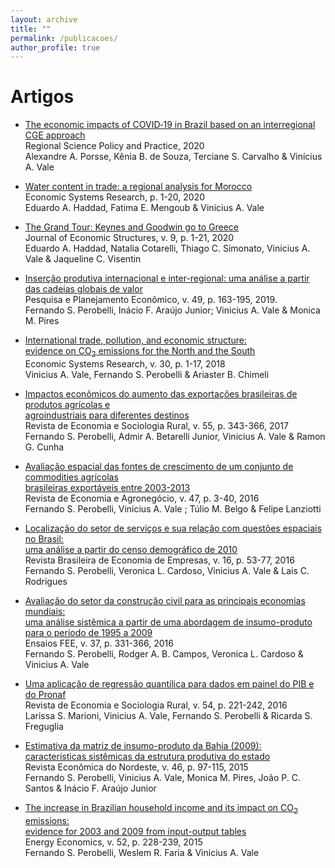 ```yaml
---
layout: archive
title: ""
permalink: /publicacoes/
author_profile: true
---
```


# Artigos

- [The economic impacts of COVID‐19 in Brazil based on an interregional CGE approach](https://doi.org/10.1111/rsp3.12354) <br/>
  Regional Science Policy and Practice, 2020 <br/>
  Alexandre A. Porsse, Kênia B. de Souza, Terciane S. Carvalho & Vinícius A. Vale
  
- [Water content in trade: a regional analysis for Morocco](https://doi.org/10.1080/09535314.2020.1756228) <br/>
  Economic Systems Research, p. 1-20, 2020 <br/>
  Eduardo A. Haddad, Fatima E. Mengoub & Vinicius A. Vale

- [The Grand Tour: Keynes and Goodwin go to Greece](https://journalofeconomicstructures.springeropen.com/articles/10.1186/s40008-020-00205-5) <br/>
  Journal of Economic Structures, v. 9, p. 1-21, 2020 <br/>
  Eduardo A. Haddad, Natalia Cotarelli, Thiago C. Simonato, Vinicius A. Vale & Jaqueline C. Visentin 

- [Inserção produtiva internacional e inter-regional: uma análise a partir das cadeias globais de valor](https://ppe.ipea.gov.br/index.php/ppe/article/viewFile/1784/1284) <br/>
  Pesquisa e Planejamento Econômico, v. 49, p. 163-195, 2019. <br/>
  Fernando S. Perobelli, Inácio F. Araújo Junior; Vinicius A. Vale & Monica M. Pires

- [International trade, pollution, and economic structure: <br/> evidence on CO<sub>2</sub> emissions for the North and the South]() <br/>
  Economic Systems Research, v. 30, p. 1-17, 2018 <br/>
  Vinicius A. Vale, Fernando S. Perobelli & Ariaster B. Chimeli 

- [Impactos econômicos do aumento das exportações brasileiras de produtos agrícolas e <br/> agroindustriais para diferentes destinos](https://doi.org/10.1080/09535314.2017.1361907) <br/> 
  Revista de Economia e Sociologia Rural, v. 55, p. 343-366, 2017 <br/>
  Fernando S. Perobelli, Admir A. Betarelli Junior, Vinicius A. Vale & Ramon G. Cunha

- [Avaliação espacial das fontes de crescimento de um conjunto de commodities agrícolas <br/> brasileiras exportáveis entre 2003-2013](https://periodicos.ufv.br/rea/article/view/7586) <br/>
  Revista de Economia e Agronegócio, v. 47, p. 3-40, 2016 <br/>
  Fernando S. Perobelli, Vinicius A. Vale ; Túlio M. Belgo & Felipe Lanziotti

- [Localização do setor de serviços e sua relação com questões espaciais no Brasil: <br/> uma análise a partir do censo demográfico de 2010](https://portalrevistas.ucb.br/index.php/rbee/article/view/6753/4555) <br/>
  Revista Brasileira de Economia de Empresas, v. 16, p. 53-77, 2016 <br/>
  Fernando S. Perobelli, Veronica L. Cardoso, Vinicius A. Vale & Lais C. Rodrigues

- [Avaliação do setor da construção civil para as principais economias mundiais: <br/> uma análise sistêmica a partir de uma abordagem de insumo-produto para o período de 1995 a 2009](https://revistas.fee.tche.br/index.php/ensaios/article/view/3570/3764) <br/> 
  Ensaios FEE, v. 37, p. 331-366, 2016 <br/>
  Fernando S. Perobelli, Rodger A. B. Campos, Veronica L. Cardoso & Vinicius A. Vale

- [Uma aplicação de regressão quantílica para dados em painel do PIB e do Pronaf](https://www.scielo.br/scielo.php?script=sci_arttext&pid=S0103-20032016000200221&lng=pt&tlng=pt) <br/>
  Revista de Economia e Sociologia Rural, v. 54, p. 221-242, 2016 <br/>
  Larissa S. Marioni, Vinicius A. Vale, Fernando S. Perobelli & Ricarda S. Freguglia

- [Estimativa da matriz de insumo-produto da Bahia (2009): <br/> características sistêmicas da estrutura produtiva do estado](https://ren.emnuvens.com.br/ren/article/view/606) <br/>
  Revista Econômica do Nordeste, v. 46, p. 97-115, 2015 <br/>
  Fernando S. Perobelli, Vinicius A. Vale, Monica M. Pires, João P. C. Santos & Inácio F. Araújo Junior

- [The increase in Brazilian household income and its impact on CO<sub>2</sub> emissions: <br/> evidence for 2003 and 2009 from input-output tables](https://www.sciencedirect.com/science/article/pii/S0140988315002820?via%3Dihub) <br/>
  Energy Economics, v. 52, p. 228-239, 2015 <br/>
  Fernando S. Perobelli, Weslem R. Faria & Vinicius A. Vale
